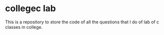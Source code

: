 # collegec lab

This is a repository to store the code of all the questions that I do of lab of c classes in college. 